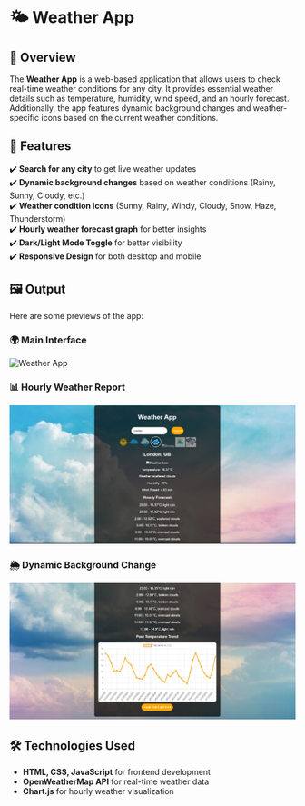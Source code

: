 # 🌤️ Weather App

## 📌 Overview
The **Weather App** is a web-based application that allows users to check real-time weather conditions for any city. It provides essential weather details such as temperature, humidity, wind speed, and an hourly forecast. Additionally, the app features dynamic background changes and weather-specific icons based on the current weather conditions.

## 🎯 Features
✔️ **Search for any city** to get live weather updates  
✔️ **Dynamic background changes** based on weather conditions (Rainy, Sunny, Cloudy, etc.)  
✔️ **Weather condition icons** (Sunny, Rainy, Windy, Cloudy, Snow, Haze, Thunderstorm)  
✔️ **Hourly weather forecast graph** for better insights  
✔️ **Dark/Light Mode Toggle** for better visibility  
✔️ **Responsive Design** for both desktop and mobile  

## 🖼️ Output
Here are some previews of the app:

### 🌍 Main Interface  
![Weather App](weather%20app.jpg)

### 📊 Hourly Weather Report  
![Weather App 1](waether%20app1.jpg)

### 🌦️ Dynamic Background Change  
![Weather App 2](weather%20app%202.jpg)

## 🛠️ Technologies Used
- **HTML, CSS, JavaScript** for frontend development  
- **OpenWeatherMap API** for real-time weather data  
- **Chart.js** for hourly weather visualization  


